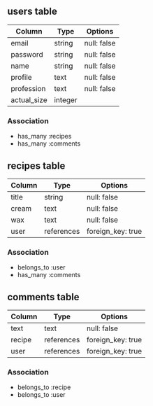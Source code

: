 ## users table

| Column             | Type                | Options                 |
|--------------------|---------------------|-------------------------|
| email              | string              | null: false             |
| password           | string              | null: false             |
| name               | string              | null: false             |
| profile            | text                | null: false             |
| profession         | text                | null: false             |
| actual_size        | integer             |                         |

### Association

* has_many :recipes
* has_many :comments

## recipes table

| Column                              | Type       | Options           |
|-------------------------------------|------------|-------------------|
| title                               | string     | null: false       |
| cream                               | text       | null: false       |
| wax                                 | text       | null: false       |
| user                                | references | foreign_key: true |

### Association

- belongs_to :user
- has_many :comments

## comments table

| Column      | Type       | Options           |
|-------------|------------|-------------------|
| text        | text       | null: false       |
| recipe      | references | foreign_key: true |
| user        | references | foreign_key: true |

### Association

- belongs_to :recipe
- belongs_to :user